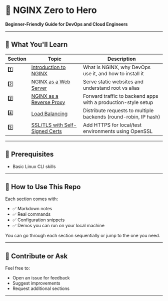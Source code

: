 # 🚀 NGINX Zero to Hero

**Beginner-Friendly Guide for DevOps and Cloud Engineers**

---

## 🎯 What You'll Learn

| Section | Topic                                      | Description                                                        |
|---------|--------------------------------------------|--------------------------------------------------------------------|
| 1️⃣      | [Introduction to NGINX](./readme/01-getting-started.md)    | What is NGINX, why DevOps use it, and how to install it            |
| 2️⃣      | [NGINX as a Web Server](./readme/02-nginx-as-web-server.md)    | Serve static websites and understand root vs alias                 |
| 3️⃣      | [NGINX as a Reverse Proxy](./readme/03-nginx-as-reverse-proxy.md) | Forward traffic to backend apps with a production-style setup      |
| 4️⃣      | [Load Balancing](./04-nginx-as-load-balancer.md)           | Distribute requests to multiple backends (round-robin, IP hash)    |
| 5️⃣      | [SSL/TLS with Self-Signed Certs](./readme/05-nginx-with-ssl-or-tls.md) | Add HTTPS for local/test environments using OpenSSL                |

---

## 🧰 Prerequisites

- Basic Linux CLI skills

---

## 🧪 How to Use This Repo

Each section comes with:
- ✅ Markdown notes
- ✅ Real commands
- ✅ Configuration snippets
- ✅ Demos you can run on your local machine

You can go through each section sequentially or jump to the one you need.

---

## 🙌 Contribute or Ask

Feel free to:
- Open an issue for feedback
- Suggest improvements
- Request additional sections

---